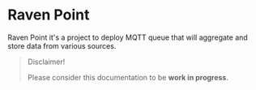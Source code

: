 # Raven Point

Raven Point it's a project to deploy MQTT queue that will aggregate and store data from various sources. 

> Disclaimer!
> 
> Please consider this documentation to be **work in progress**.
